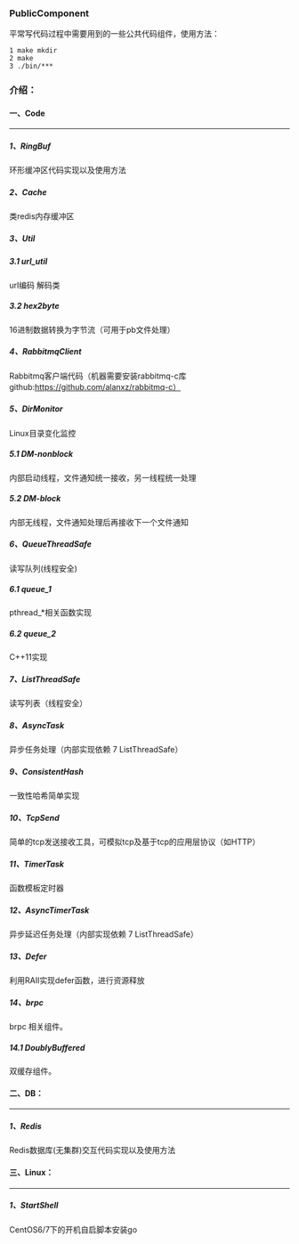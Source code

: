 ### PublicComponent

平常写代码过程中需要用到的一些公共代码组件，使用方法：

```shell
1 make mkdir
2 make
3 ./bin/***
```



### 介绍：

#### 一、Code

------

##### 1、RingBuf

环形缓冲区代码实现以及使用方法



##### 2、Cache

类redis内存缓冲区



##### 3、Util

##### 3.1 url_util

url编码 解码类

##### 3.2 hex2byte

16进制数据转换为字节流（可用于pb文件处理）



##### 4、RabbitmqClient

Rabbitmq客户端代码（机器需要安装rabbitmq-c库 github:https://github.com/alanxz/rabbitmq-c）



##### 5、DirMonitor

Linux目录变化监控

##### 5.1 DM-nonblock

内部启动线程，文件通知统一接收，另一线程统一处理

##### 5.2 DM-block

内部无线程，文件通知处理后再接收下一个文件通知



##### 6、QueueThreadSafe

读写队列(线程安全)

##### 6.1 queue_1

pthread_*相关函数实现

##### 6.2 queue_2

C++11实现



##### 7、ListThreadSafe

读写列表（线程安全）



##### 8、AsyncTask

异步任务处理（内部实现依赖 7 ListThreadSafe）



##### 9、ConsistentHash

一致性哈希简单实现



##### 10、TcpSend

简单的tcp发送接收工具，可模拟tcp及基于tcp的应用层协议（如HTTP）



##### 11、TimerTask

函数模板定时器



##### 12、AsyncTimerTask

异步延迟任务处理（内部实现依赖 7 ListThreadSafe）



##### 13、Defer

利用RAII实现defer函数，进行资源释放



##### 14、brpc

brpc 相关组件。

##### 14.1 DoublyBuffered

双缓存组件。



#### 二、DB：

------

##### 1、Redis

Redis数据库(无集群)交互代码实现以及使用方法



#### 三、Linux：

------

##### 1、StartShell

CentOS6/7下的开机自启脚本安装go


